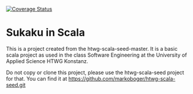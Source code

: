 
[![Coverage Status](https://coveralls.io/repos/github/capo245/de.htwg.se.sukaku/badge.svg?branch=master)](https://coveralls.io/github/capo245/de.htwg.se.sukaku?branch=master)

Sukaku in Scala
=========================

This is a project created from the htwg-scala-seed-master. It is a basic scala project as used in the
class Software Engineering at the University of Applied Science HTWG Konstanz.

Do not copy or clone this project, please use the htwg-scala-seed project for that. You can find it at 
https://github.com/markoboger/htwg-scala-seed.git
